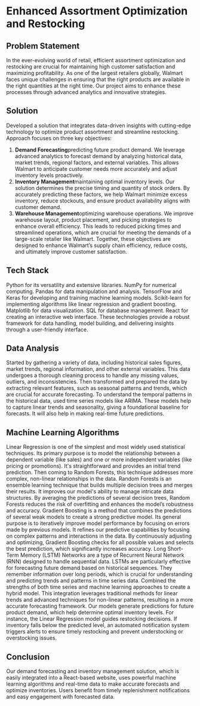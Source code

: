 # Enhanced Assortment Optimization and Restocking

## Problem Statement
In the ever-evolving world of retail, efficient assortment optimization and restocking are crucial for maintaining high customer satisfaction and maximizing profitability.
As one of the largest retailers globally, Walmart faces unique challenges in ensuring that the right products are available in the right quantities at the right time.
Our project aims to enhance these processes through advanced analytics and innovative strategies.

## Solution

Developed a solution that integrates data-driven insights with cutting-edge technology to optimize product assortment and streamline restocking. Approach focuses on three key objectives:
1. **Demand Forecasting**predicting future product demand. We leverage advanced analytics to forecast demand by analyzing historical data, market trends, regional factors, and external variables. This allows Walmart to anticipate customer needs more accurately and adjust inventory levels proactively.
2. **Inventory Management**maintaining optimal inventory levels. Our solution determines the precise timing and quantity of stock orders. By accurately predicting these factors, we help Walmart minimize excess inventory, reduce stockouts, and ensure product availability aligns with customer demand.
3. **Warehouse Management**optimizing warehouse operations. We improve warehouse layout, product placement, and picking strategies to enhance overall efficiency. This leads to reduced picking times and streamlined operations, which are crucial for meeting the demands of a large-scale retailer like Walmart.
Together, these objectives are designed to enhance Walmart’s supply chain efficiency, reduce costs, and ultimately improve customer satisfaction.

## Tech Stack

Python for its versatility and extensive libraries.
NumPy for numerical computing.
Pandas for data manipulation and analysis.
TensorFlow and Keras for developing and training machine learning models.
Scikit-learn for implementing algorithms like linear regression and gradient boosting.
Matplotlib for data visualization.
SQL for database management.
React for creating an interactive web interface.
These technologies provide a robust framework for data handling, model building, and delivering insights through a user-friendly interface.

## Data Analysis

Started by gathering a variety of data, including historical sales figures, market trends, regional information, and other external variables. This data undergoes a thorough cleaning process to handle any missing values, outliers, and inconsistencies. Then transformed and prepared the data by extracting relevant features, such as seasonal patterns and trends, which are crucial for accurate forecasting.
To understand the temporal patterns in the historical data, used time series models like ARIMA. These models help to capture linear trends and seasonality, giving a foundational baseline for forecasts. It will also help in making real-time future predictions.

## Machine Learning Algorithms

Linear Regression is one of the simplest and most widely used statistical techniques. Its primary purpose is to model the relationship between a dependent variable (like sales) and one or more independent variables (like pricing or promotions). It's straightforward and provides an initial trend prediction. Then coming to Random Forests, this technique addresses more complex, non-linear relationships in the data. Random Forests is an ensemble learning technique that builds multiple decision trees and merges their results. It improves our model's ability to manage intricate data structures. By averaging the predictions of several decision trees, Random Forests reduces the risk of overfitting and enhances the model’s robustness and accuracy.
Gradient Boosting is a method that combines the predictions of several weak models to create a strong predictive model. Its general purpose is to iteratively improve model performance by focusing on errors made by previous models. It refines our predictive capabilities by focusing on complex patterns and interactions in the data. By continuously adjusting and optimizing, Gradient Boosting checks for all possible values and selects the best prediction, which significantly increases accuracy.
Long Short-Term Memory (LSTM) Networks are a type of Recurrent Neural Network (RNN) designed to handle sequential data. LSTMs are particularly effective for forecasting future demand based on historical sequences. They remember information over long periods, which is crucial for understanding and predicting trends and patterns in time series data. Combined the strengths of both time series and machine learning approaches to create a hybrid model. This integration leverages traditional methods for linear trends and advanced techniques for non-linear patterns, resulting in a more accurate forecasting framework.
Our models generate predictions for future product demand, which help determine optimal inventory levels. For instance, the Linear Regression model guides restocking decisions. If inventory falls below the predicted level, an automated notification system triggers alerts to ensure timely restocking and prevent understocking or overstocking issues.

## Conclusion

Our demand forecasting and inventory management solution, which is easily integrated into a React-based website, uses powerful machine learning algorithms and real-time data to make accurate forecasts and optimize inventories. Users benefit from timely replenishment notifications and easy engagement with forecasted data.






